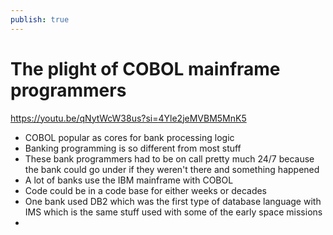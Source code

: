 ```yaml
---
publish: true
---
```

# The plight of COBOL mainframe programmers

https://youtu.be/qNytWcW38us?si=4Yle2jeMVBM5MnK5

- COBOL popular as cores for bank processing logic
- Banking programming is so different from most stuff
- These bank programmers had to be on call pretty much 24/7 because the bank could go under if they weren't there and something happened
- A lot of banks use the IBM mainframe with COBOL
- Code could be in a code base for either weeks or decades
- One bank used DB2 which was the first type of database language with IMS which is the same stuff used with some of the early space missions
-